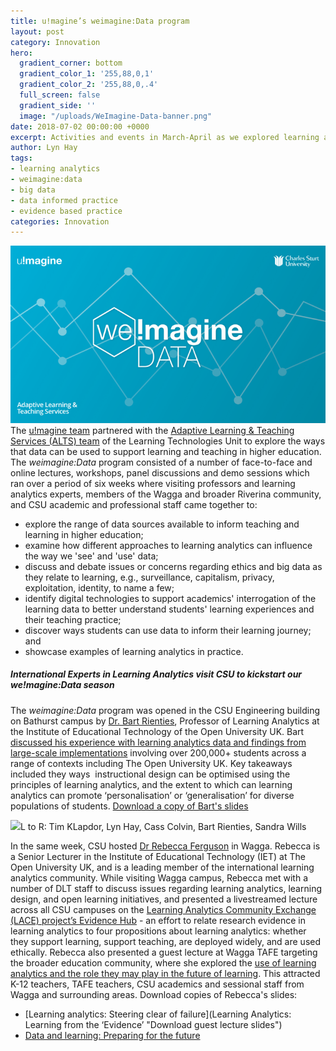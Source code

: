 ```yaml
---
title: u!magine’s weimagine:Data program
layout: post
category: Innovation
hero:
  gradient_corner: bottom
  gradient_color_1: '255,88,0,1'
  gradient_color_2: '255,88,0,.4'
  full_screen: false
  gradient_side: ''
  image: "/uploads/WeImagine-Data-banner.png"
date: 2018-07-02 00:00:00 +0000
excerpt: Activities and events in March-April as we explored learning analytics
author: Lyn Hay
tags:
- learning analytics
- weimagine:data
- big data
- data informed practice
- evidence based practice
categories: Innovation
---
```

![](/uploads/WeImagine-Data-banner.png)The [u!magine team](http://uimagine.edu.au/about/team/ "u!magine team") partnered with the [Adaptive Learning & Teaching Services (ALTS) team](http://www.csu.edu.au/division/learning-and-teaching/home/analytics-and-evaluations/adaptive-learning-and-teaching-services "ALTS team") of the Learning Technologies Unit to explore the ways that data can be used to support learning and teaching in higher education. The _weimagine:Data_ program consisted of a number of face-to-face and online lectures, workshops, panel discussions and demo sessions which ran over a period of six weeks where visiting professors and learning analytics experts, members of the Wagga and broader Riverina community, and CSU academic and professional staff came together to:

* explore the range of data sources available to inform teaching and learning in higher education;
* examine how different approaches to learning analytics can influence the way we 'see' and 'use' data;
* discuss and debate issues or concerns regarding ethics and big data as they relate to learning, e.g., surveillance, capitalism, privacy, exploitation, identity, to name a few;
* identify digital technologies to support academics' interrogation of the learning data to better understand students' learning experiences and their teaching practice;
* discover ways students can use data to inform their learning journey; and
* showcase examples of learning analytics in practice.

##### **_International Experts in Learning Analytics visit CSU to kickstart our we!magine:Data season_** 

The _weimagine:Data_ program was opened in the CSU Engineering building on Bathurst campus by [Dr. Bart Rienties](https://iet.open.ac.uk/people/bart.rienties "About Dr Bart Rienties"), Professor of Learning Analytics at the Institute of Educational Technology of the Open University UK. Bart [discussed his experience with learning analytics data and findings from large-scale implementations](https://youtu.be/L0ecWmQ7SF0 "View his lecture") involving over 200,000+ students across a range of contexts including The Open University UK. Key takeaways included they ways  instructional design can be optimised using the principles of learning analytics, and the extent to which can learning analytics can promote ‘personalisation’ or ‘generalisation’ for diverse populations of students. [Download a copy of Bart's slides](http://uimagine.edu.au/docs/WeImagine-Rienties.pdf "Download a pdf of Bart's slides")

![](/uploads/Bart-lecture-Bathurst_March2018.jpg)L to R: Tim KLapdor, Lyn Hay, Cass Colvin, Bart Rienties, Sandra Wills

In the same week, CSU hosted [Dr Rebecca Ferguson](https://iet.open.ac.uk/people/rebecca.ferguson "About Dr Rebecca Ferguson") in Wagga. Rebecca is a Senior Lecturer in the Institute of Educational Technology (IET) at The Open University UK, and is a leading member of the international learning analytics community. While visiting Wagga campus, Rebecca met with a number of DLT staff to discuss issues regarding learning analytics, learning design, and open learning initiatives, and presented a livestreamed lecture across all CSU campuses on the [Learning Analytics Community Exchange (LACE) project’s Evidence Hub](https://youtu.be/8PUeMDQW8RY "View her lecture") - an effort to relate research evidence in learning analytics to four propositions about learning analytics: whether they support learning, support teaching, are deployed widely, and are used ethically. Rebecca also presented a guest lecture at Wagga TAFE targeting the broader education community, where she explored the [use of learning analytics and the role they may play in the future of learning](https://youtu.be/ijWn6UJG3Xc "View her public lecture"). This attracted K-12 teachers, TAFE teachers, CSU academics and sessional staff from Wagga and surrounding areas. Download copies of Rebecca's slides:

* [Learning analytics: Steering clear of failure](Learning Analytics: Learning from the ‘Evidence’ "Download guest lecture slides")
* [Data and learning: Preparing for the future](http://uimagine.edu.au/docs/WeImagine-Ferguson-Visions.pdf "Download public leacture slides")